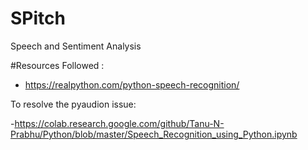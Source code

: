# SPitch
Speech and Sentiment Analysis 

#Resources Followed : 

- https://realpython.com/python-speech-recognition/

To resolve the pyaudion issue:

-https://colab.research.google.com/github/Tanu-N-Prabhu/Python/blob/master/Speech_Recognition_using_Python.ipynb